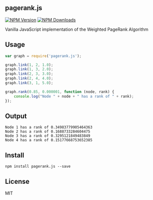 pagerank.js
-----------

[![NPM Version](https://img.shields.io/npm/v/pagerank.js.svg)](https://www.npmjs.org/package/genex)
[![NPM Downloads](https://img.shields.io/npm/dm/pagerank.js.svg)](https://www.npmjs.org/package/pagerank.js)

Vanilla JavaScript implementation of the Weighted PageRank Algorithm

Usage
-----

```js
var graph = require('pagerank.js');

graph.link(1, 2, 1.0);
graph.link(1, 3, 2.0);
graph.link(2, 3, 3.0);
graph.link(2, 4, 4.0);
graph.link(3, 1, 5.0);

graph.rank(0.85, 0.000001, function (node, rank) {
    console.log("Node " + node + " has a rank of " + rank);
});
```

Output
------

```
Node 1 has a rank of 0.34983779905464363
Node 2 has a rank of 0.1688733284604475
Node 3 has a rank of 0.3295121849483849
Node 4 has a rank of 0.15177668753652385
```

Install
-------

    npm install pagerank.js --save

License
-------

MIT
